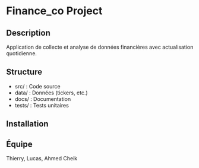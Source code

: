 # Finance_co Project

## Description
Application de collecte et analyse de données financières avec actualisation quotidienne.

## Structure
- src/ : Code source
- data/ : Données (tickers, etc.)
- docs/ : Documentation
- tests/ : Tests unitaires

## Installation


## Équipe
Thierry, Lucas, Ahmed Cheik